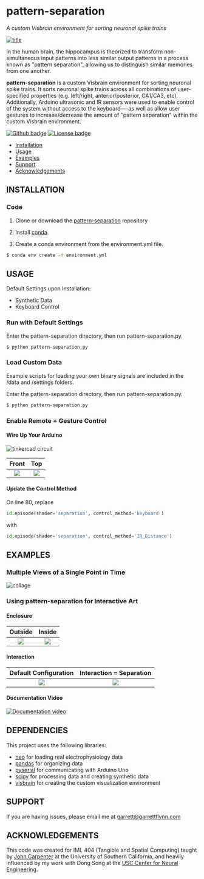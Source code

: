 # pattern-separation
*A custom Visbrain environment for sorting neuronal spike trains*

[![title](images/title.JPG)](https://youtu.be/dBMfB8UTing)

In the human brain, the hippocampus is theorized to transform non-simultaneous input patterns into less similar output patterns in a process known as "pattern separation", allowing us to distinguish similar memories from one another.

**pattern-separation** is a custom Visbrain environment for sorting neuronal spike trains. It sorts neuronal spike trains across all combinations of user-specified properties (e.g. left/right, anterior/posterior, CA1/CA3, etc). Additionally, Arduino ultrasonic and IR sensors were used to enable control of the system without access to the keyboard—-as well as allow user gestures to increase/decrease the amount of "pattern separation" within the custom Visbrain environment.

[![Github badge](https://img.shields.io/badge/github-source_code-blue.svg?logo=github&logoColor=white)](https://github.com/garrettmflynn/pattern-separation)
[![License badge](https://img.shields.io/badge/License-GPLv3-blue.svg)](https://www.gnu.org/licenses/gpl-3.0)

* [Installation](#INSTALLATION)
* [Usage](#USAGE)
* [Examples](#EXAMPLES)
* [Support](#SUPPORT)
* [Acknowledgements](#ACKNOWLEDGEMENTS)

## INSTALLATION
### Code
1. Clone or download the [pattern-separation](https://github.com/garrettmflynn/pattern-separation) repository

2. Install [conda](https://docs.conda.io/projects/conda/en/latest/user-guide/install/).

3. Create a conda environment from the environment.yml file.

```bash
$ conda env create -f environment.yml
```

## USAGE
Default Settings upon Installation:
* Synthetic Data
* Keyboard Control

### Run with **Default Settings**
Enter the pattern-separation directory, then run pattern-separation.py.
```bash
$ python pattern-separation.py
```
### Load **Custom Data**
Example scripts for loading your own binary signals are included in the /data and /settings folders.

Enter the pattern-separation directory, then run pattern-separation.py.
```bash
$ python pattern-separation.py
```

### Enable **Remote + Gesture Control**

#### Wire Up Your Arduino
![tinkercad circuit](images/tinkercad.png)

Front                         |  Top
:------------------------------:|:------------------------------:
![](images/circuit_front.jpg)  |  ![](images/circuit_top.jpg)

#### Update the Control Method
On line 80, replace 
```python
id.episode(shader='separation', control_method='keyboard')
```
with
```python
id.episode(shader='separation', control_method='IR_Distance')
```

## EXAMPLES

### Multiple Views of a Single Point in Time
![collage](images/collage.JPG)


### Using **pattern-separation** for Interactive Art
#### Enclosure
Outside                         |  Inside
:------------------------------:|:------------------------------:
![](images/box_out.jpg)  |  ![](images/box_in.jpg)

#### Interaction
Default Configuration                        |  Interaction = Separation
:------------------------------:|:------------------------------:
![](images/interaction.JPG)  |  ![](images/interaction2.JPG)
#### Documentation Video
[![Documentation video](images/youtube.png)](https://youtu.be/dBMfB8UTing)

## DEPENDENCIES
This project uses the following libraries:
* [neo](https://github.com/NeuralEnsemble/python-neo) for loading real electrophysiology data
* [pandas](https://github.com/pandas-dev/pandas) for organizing data
* [pyserial](https://github.com/pyserial/pyserial) for communicating with Arduino Uno
* [scipy](https://github.com/scipy/scipy) for processing data and creating synthetic data
* [visbrain](https://github.com/EtienneCmb/visbrain) for creating the custom visualization environment

## SUPPORT

If you are having issues, please email me at garrett@garrettflynn.com

## ACKNOWLEDGEMENTS
This code was created for IML 404 (Tangible and Spatial Computing) taught by [John Carpenter](http://www.johnbcarpenter.com/) at the University of Southern California, and heavily influenced by my work with Dong Song at the [USC Center for Neural Engineering](https://cne.usc.edu/).
